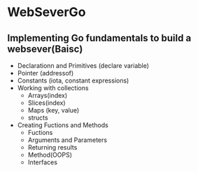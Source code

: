 # WebSeverGo
## Implementing Go fundamentals to build a websever(Baisc)
- Declarationn and Primitives (declare variable) 
- Pointer (addressof) 
- Constants (iota, constant expressions) 
- Working with collections     
  - Arrays(index)     
  - Slices(index)     
  - Maps (key, value)     
  - structs   
 - Creating Fuctions and Methods     
    -  Fuctions         
    - Arguments and Parameters         
    - Returning results     
    - Method(OOPS)     
    - Interfaces 
